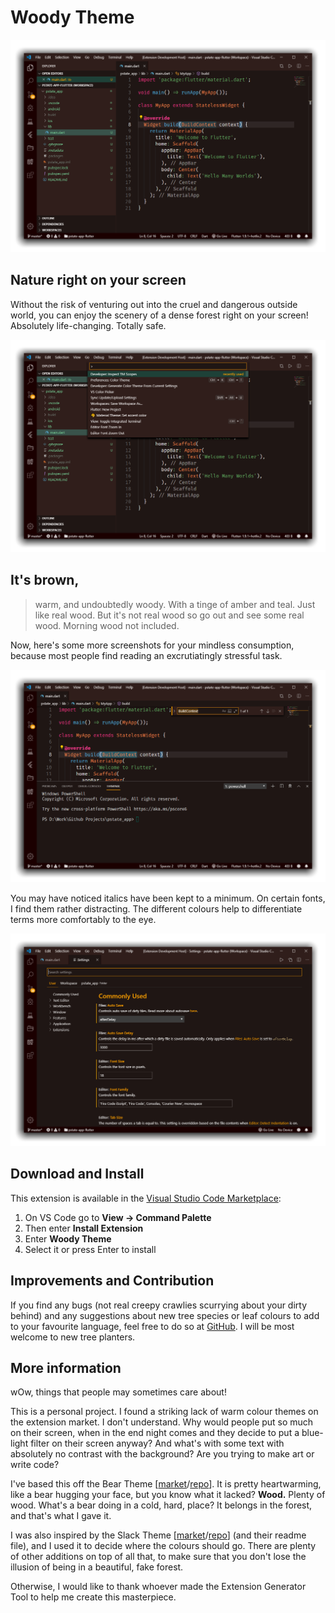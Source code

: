 # Woody Theme
![This text is supposed to be an image of the theme in action. If you can't see this image, you should probably call your ISP and unsubscribe for them, and just go out hiking instead. A better life choice.](/img/img-1.png "Normal coding conditions")

## Nature right on your screen
Without the risk of venturing out into the cruel and dangerous outside world, you can enjoy the scenery of a dense forest right on your screen! Absolutely life-changing. Totally safe.

![This text is supposed to be the second image of the theme in action. Plant trees in VSCode and you'll achieve the same effect. Honest.](/img/img-2.png "With the command palette open")

## It's brown,
>warm, and undoubtedly woody. With a tinge of amber and teal. Just like real wood. But it's not real wood so go out and see some real wood. Morning wood not included.

Now, here's some more screenshots for your mindless consumption, because most people find reading an excrutiatingly stressful task.

![Frankly, your internet sucks.](/img/img-3.png "The Find/Replace and Terminal panel")

You may have noticed italics have been kept to a minimum. On certain fonts, I find them rather distracting. The different colours help to differentiate terms more comfortably to the eye.

![Or you just happened to get the short end of the stick of internet bandwidth. I think some guy working in your ISP probably was like, 'I don't like this IP address, let's just give it half a wire of bandwidth.' and laughed about it.](/img/img-4.png "The settings page")

## Download and Install

This extension is available in the [Visual Studio Code Marketplace]():
1. On VS Code go to **View -> Command Palette**
2. Then enter **Install Extension**
3. Enter **Woody Theme**
4. Select it or press Enter to install

## Improvements and Contribution

If you find any bugs (not real creepy crawlies scurrying about your dirty behind) and any suggestions about new tree species or leaf colours to add to your favourite language, feel free to do so at [GitHub](https://github.com/seahyx/Woody-Theme). I will be most welcome to new tree planters.

## More information
wOw, things that people may sometimes care about!

This is a personal project. I found a striking lack of warm colour themes on the extension market. I don't understand. Why would people put so much on their screen, when in the end night comes and they decide to put a blue-light filter on their screen anyway? And what's with some text with absolutely no contrast with the background? Are you trying to make art or write code?

I've based this off the Bear Theme [[market](https://marketplace.visualstudio.com/items?itemName=felipe-mendes.slack-theme "Visual Studio Code Marketplace")/[repo](https://github.com/slack-theme/visual-studio-code "GitHub Repository")]. It is pretty heartwarming, like a bear hugging your face, but you know what it lacked? **Wood.** Plenty of wood. What's a bear doing in a cold, hard, place? It belongs in the forest, and that's what I gave it.

I was also inspired by the Slack Theme [[market](https://marketplace.visualstudio.com/items?itemName=dahong.theme-bear "Visual Studio Code Marketplace")/[repo](https://github.com/shaodahong/theme-bear "GitHub Repository")] (and their readme file), and I used it to decide where the colours should go. There are plenty of other additions on top of all that, to make sure that you don't lose the illusion of being in a beautiful, fake forest.

Otherwise, I would like to thank whoever made the Extension Generator Tool to help me create this masterpiece.
